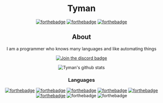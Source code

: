 <div align="center">

# Tyman
[![forthebadge](https://forthebadge.com/images/badges/powered-by-electricity.svg)](https://forthebadge.com)
[![forthebadge](https://forthebadge.com/images/badges/it-works-why.svg)](https://forthebadge.com)
[![forthebadge](https://forthebadge.com/images/badges/uses-badges.svg)](https://forthebadge.com)

## About

I am a programmer who knows many languages and like automating things

[![Join the discord badge](https://img.shields.io/badge/Join%20my%20Discord-7289da.svg?style=for-the-badge&logo=discord&logoColor=white)](https://discord.gg/SHjSRNcfWZ)

![Tyman's github stats](https://github-readme-stats.vercel.app/api?username=TymanWasTaken&count_private=true&show_icons=true&theme=gotham)

### Languages 

[![forthebadge](https://img.shields.io/badge/kotlin-7e46fb.svg?&style=for-the-badge&logo=kotlin&logoColor=white)](https://kotlinlang.org)
[![forthebadge](https://img.shields.io/badge/java-e00000.svg?&style=for-the-badge&logo=java&logoColor=white)](https://java.com)
[![forthebadge](https://img.shields.io/badge/rust-0b7261.svg?&style=for-the-badge&logo=rust&logoColor=white)](https://rust-lang.org)
[![forthebadge](https://img.shields.io/badge/python-ffd448.svg?&style=for-the-badge&logo=python&logoColor=black)](https://python.org)
[![forthebadge](https://img.shields.io/badge/javascript-fcdc00.svg?&style=for-the-badge&logo=javascript&logoColor=black)](https://javascript.com)
[![forthebadge](https://img.shields.io/badge/typescript-3178c6.svg?&style=for-the-badge&logo=typescript&logoColor=white)](https://www.typescriptlang.org)
![forthebadge](https://img.shields.io/badge/html-green.svg?&style=for-the-badge&logo=html5&logoColor=white)
![forthebadge](https://img.shields.io/badge/css-magenta.svg?&style=for-the-badge&logo=css3&logoColor=white)

</div>
